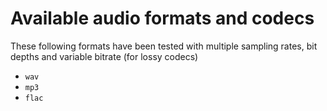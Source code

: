 # Available audio formats and codecs

These following formats have been tested with multiple sampling rates, bit
depths and variable bitrate (for lossy codecs)

- `wav`
- `mp3`
- `flac`
